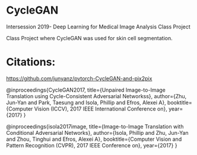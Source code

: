 # CycleGAN
Intersession 2019- Deep Learning for Medical Image Analysis Class Project

Class Project where CycleGAN was used for skin cell segmentation. 



# Citations: 

https://github.com/junyanz/pytorch-CycleGAN-and-pix2pix

@inproceedings{CycleGAN2017, title={Unpaired Image-to-Image Translation using Cycle-Consistent Adversarial Networkss}, author={Zhu, Jun-Yan and Park, Taesung and Isola, Phillip and Efros, Alexei A}, booktitle={Computer Vision (ICCV), 2017 IEEE International Conference on}, year={2017} }

@inproceedings{isola2017image, title={Image-to-Image Translation with Conditional Adversarial Networks}, author={Isola, Phillip and Zhu, Jun-Yan and Zhou, Tinghui and Efros, Alexei A}, booktitle={Computer Vision and Pattern Recognition (CVPR), 2017 IEEE Conference on}, year={2017} }
